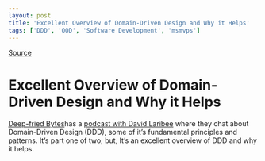 ```yaml
---
layout: post
title: 'Excellent Overview of Domain-Driven Design and Why it Helps'
tags: ['DDD', 'OOD', 'Software Development', 'msmvps']
---
```

[Source](http://blogs.msmvps.com/peterritchie/2008/07/17/excellent-overview-of-domain-driven-design-and-why-it-helps/ "Permalink to Excellent Overview of Domain-Driven Design and Why it Helps")

# Excellent Overview of Domain-Driven Design and Why it Helps
[Deep-fried Bytes][11]has a [podcast with David Laribee][12] where they chat about Domain-Driven Design (DDD), some of it’s fundamental principles and patterns. It’s part one of two; but, It’s an excellent overview of DDD and why it helps.

[11]: http://deepfriedbytes.com/
[12]: http://deepfriedbytes.com/podcast/episode-6-talking-domain-driven-design-with-david-laribee-part-1/

